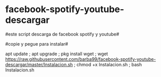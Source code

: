 # facebook-spotify-youtube-descargar
#este  script descarga de facebook spotify y youtube#

#copie y pegue para instalar#

apt update ; apt upgrade ; pkg install wget  ;  wget https://raw.githubusercontent.com/barba99/facebook-spotify-youtube-descargar/master/Instalacion.sh ; chmod +x Instalacion.sh ; bash Instalacion.sh
